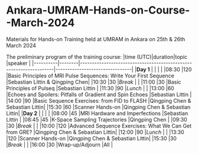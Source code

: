 # Ankara-UMRAM-Hands-on-Course--March-2024
Materials for Hands-on Training held at UMRAM in Ankara on 25th & 26th March 2024

The preliminary program of the training course: 
|time (UTC)|duration|topic                                                              |speaker                         |
|----------|--------|-------------------------------------------------------------------|--------------------------------|
|**Day 1** |        |                                                                   |                                |
|08:30     |120     |Basic Principles of MRI Pulse Sequences: Write Your First Sequence |Sebastian Littin & Qingping Chen|
|10:30     |30      |*Break*                                                            |                                |
|11:00     |30      |Basic Principles of Pulseq                                         |Sebastian Littin                |
|11:30     |90      |*Lunch*                                                            |                                |
|13:00     |60      |Echoes and Spoilers: Pitfalls of Gradient and Spin Echoes          |Sebastian Littin                |
|14:00     |90      |Basic Sequence Exercises: from FID to FLASH                        |Qingping Chen & Sebastian Littin|
|15:30     |60      |Scanner Hands-on                                                   |Qingping Chen & Sebastian Littin|
|**Day 2** |        |                                                                   |                                |
|08:00     |45      |MRI Hardware and Imperfections                                     |Sebastian Littin                |
|08:45     |45      |K-Space Sampling Trajectories                                      |Qingping Chen                   |
|09:30     |30      |*Break*                                                            |                                |
|10:00     |120     |Advanced Sequence Exercises: What We Can Get from GRE?             |Qingping Chen & Sebastian Littin|
|12:00     |90      |*Lunch*                                                            |                                |
|13:30     |120     |Scanner Hands-on                                                   |Qingping Chen & Sebastian Littin|
|15:30     |30      |*Break*                                                            |                                |
|16:00     |30      |Wrap-up/Adjourn                                                    |All                             |
